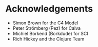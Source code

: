 # Acknowledgements

* Simon Brown for the C4 Model
* Peter Strömberg (Pez) for Calva
* Michiel Borkend (Borkdude) for SCI
* Rich Hickey and the Clojure Team
